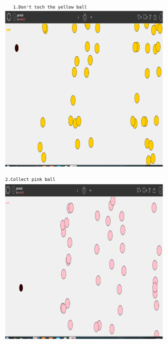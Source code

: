 <!DOCTYPE html>
<html>

   <body>
   <pre>
   1.Don't toch the yellow ball
<img src="https://github.com/vivekpenuli/p5.js/blob/master/lo.PNG" alt="Simply Easy Learning" width="2000"
         height="500">
  
  
  2.Collect pink ball
  <img src="https://github.com/vivekpenuli/p5.js/blob/master/ca.PNG" alt="Simply Easy Learning" width="2000"
         height="500">
  
  </pre>
   </body>
</html>
